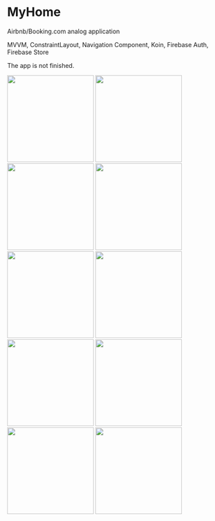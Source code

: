 # MyHome
Airbnb/Booking.com analog application

MVVM, ConstraintLayout, Navigation Component, Koin, Firebase Auth, Firebase Store

The app is not finished.

<img src="https://github.com/yaroslavlebid/MyHome/assets/42187575/e2da42eb-239b-4e40-a3a7-e7ed59515fe5" width="200">
<img src="https://github.com/yaroslavlebid/MyHome/assets/42187575/a28f0814-1648-41c8-a8af-37e58756381d" width="200">
<img src="https://github.com/yaroslavlebid/MyHome/assets/42187575/c2d70cf9-7681-4bc2-8606-33500c160899" width="200">
<img src="(https://github.com/yaroslavlebid/MyHome/assets/42187575/5d32d5aa-f293-49e1-b7c8-aae002af5daf" width="200">
<img src="https://github.com/yaroslavlebid/MyHome/assets/42187575/e82b19fe-0051-47fc-90e6-27fcd58bce63" width="200">
<img src="https://github.com/yaroslavlebid/MyHome/assets/42187575/953a0719-239c-49b5-b4cc-3c35fd8762bd" width="200">
<img src="https://github.com/yaroslavlebid/MyHome/assets/42187575/2acd3b77-3253-42ac-a183-9a3752f37f84" width="200">
<img src="https://github.com/yaroslavlebid/MyHome/assets/42187575/db8c06ae-ffe2-47a4-a23d-02fe9eefb14f" width="200">
<img src="(https://github.com/yaroslavlebid/MyHome/assets/42187575/7d5dc30c-2b69-48c4-a137-22814cf2544f" width="200">
<img src="https://github.com/yaroslavlebid/MyHome/assets/42187575/7876bf46-7c76-4a3c-9b27-4f8edb49f2d7" width="200">
